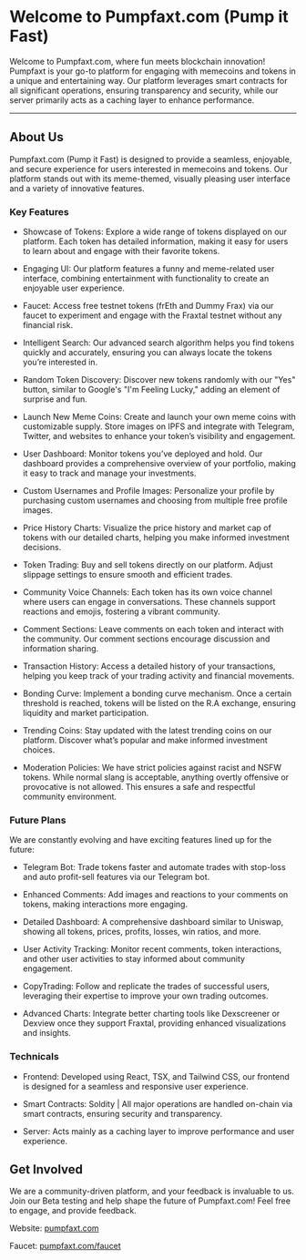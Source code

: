 # Welcome to Pumpfaxt.com (Pump it Fast)
Welcome to Pumpfaxt.com, where fun meets blockchain innovation! Pumpfaxt is your go-to platform for engaging with memecoins and tokens in a unique and entertaining way. Our platform leverages smart contracts for all significant operations, ensuring transparency and security, while our server primarily acts as a caching layer to enhance performance.

--- 

## About Us
Pumpfaxt.com (Pump it Fast) is designed to provide a seamless, enjoyable, and secure experience for users interested in memecoins and tokens. Our platform stands out with its meme-themed, visually pleasing user interface and a variety of innovative features.

### Key Features
* Showcase of Tokens: Explore a wide range of tokens displayed on our platform. Each token has detailed information, making it easy for users to learn about and engage with their favorite tokens.

* Engaging UI: Our platform features a funny and meme-related user interface, combining entertainment with functionality to create an enjoyable user experience.

* Faucet: Access free testnet tokens (frEth and Dummy Frax) via our faucet to experiment and engage with the Fraxtal testnet without any financial risk.

* Intelligent Search: Our advanced search algorithm helps you find tokens quickly and accurately, ensuring you can always locate the tokens you’re interested in.

* Random Token Discovery: Discover new tokens randomly with our "Yes" button, similar to Google's "I'm Feeling Lucky," adding an element of surprise and fun.

* Launch New Meme Coins: Create and launch your own meme coins with customizable supply. Store images on IPFS and integrate with Telegram, Twitter, and websites to enhance your token’s visibility and engagement.

* User Dashboard: Monitor tokens you’ve deployed and hold. Our dashboard provides a comprehensive overview of your portfolio, making it easy to track and manage your investments.

* Custom Usernames and Profile Images: Personalize your profile by purchasing custom usernames and choosing from multiple free profile images.

* Price History Charts: Visualize the price history and market cap of tokens with our detailed charts, helping you make informed investment decisions.

* Token Trading: Buy and sell tokens directly on our platform. Adjust slippage settings to ensure smooth and efficient trades.

* Community Voice Channels: Each token has its own voice channel where users can engage in conversations. These channels support reactions and emojis, fostering a vibrant community.

* Comment Sections: Leave comments on each token and interact with the community. Our comment sections encourage discussion and information sharing.

* Transaction History: Access a detailed history of your transactions, helping you keep track of your trading activity and financial movements.

* Bonding Curve: Implement a bonding curve mechanism. Once a certain threshold is reached, tokens will be listed on the R.A exchange, ensuring liquidity and market participation.

* Trending Coins: Stay updated with the latest trending coins on our platform. Discover what’s popular and make informed investment choices.

* Moderation Policies: We have strict policies against racist and NSFW tokens. While normal slang is acceptable, anything overtly offensive or provocative is not allowed. This ensures a safe and respectful community environment.

### Future Plans
We are constantly evolving and have exciting features lined up for the future:

* Telegram Bot: Trade tokens faster and automate trades with stop-loss and auto profit-sell features via our Telegram bot.

* Enhanced Comments: Add images and reactions to your comments on tokens, making interactions more engaging.

* Detailed Dashboard: A comprehensive dashboard similar to Uniswap, showing all tokens, prices, profits, losses, win ratios, and more.

* User Activity Tracking: Monitor recent comments, token interactions, and other user activities to stay informed about community engagement.

* CopyTrading: Follow and replicate the trades of successful users, leveraging their expertise to improve your own trading outcomes.

* Advanced Charts: Integrate better charting tools like Dexscreener or Dexview once they support Fraxtal, providing enhanced visualizations and insights.

### Technicals
* Frontend: Developed using React, TSX, and Tailwind CSS, our frontend is designed for a seamless and responsive user experience.

* Smart Contracts: Soldity | All major operations are handled on-chain via smart contracts, ensuring security and transparency.

* Server: Acts mainly as a caching layer to improve performance and user experience.

## Get Involved
We are a community-driven platform, and your feedback is invaluable to us. Join our Beta testing and help shape the future of Pumpfaxt.com! Feel free to engage, and provide feedback. 

Website: [pumpfaxt.com](pumpfaxt.com)

Faucet: [pumpfaxt.com/faucet](faucet.pumpfaxt.com)
